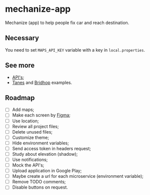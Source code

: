 # mechanize-app
Mechanize (app) to help people fix car and reach destination.

## Necessary
You need to set `MAPS_API_KEY` variable with a key in `local.properties`.

## See more
- [API's](https://github.com/tech-warriors-corporation/mechanize-api);
- [Tanes](https://github.com/hotequil/tanes) and [Bridhop](https://github.com/hotequil/bridhop) examples.

## Roadmap
- [ ] Add maps;
- [ ] Make each screen by [Figma](https://www.figma.com/proto/kl05E88sullmKzVTNxXItO/Mechanize?node-id=2-2&scaling=scale-down&page-id=0%3A1&starting-point-node-id=2%3A2);
- [ ] Use location;
- [ ] Review all project files;
- [ ] Delete unused files;
- [ ] Customize theme;
- [ ] Hide environment variables;
- [ ] Send access token in headers request;
- [ ] Study about elevation (shadow);
- [ ] Use notifications;
- [ ] Mock the API's;
- [ ] Upload application in Google Play;
- [ ] Maybe create a url for each microservice (environment variable);
- [ ] Remove TODO comments;
- [ ] Disable buttons on request.
